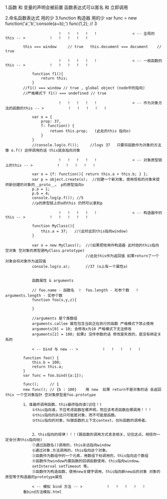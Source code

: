 

1.函数 和 变量的声明会被前置   函数表达式可以匿名 和 立即调用

2.命名函数表达式 用的少
3.function 构造器 用的少
var func = new function('a','b','console(a+b);')
func(1,2); // 3

                            !   !   !   !   !                < -- 全局的this -- >           !   !   !   !   !

            this === window     // true   this.document === document    // true 

                            !   !   !   !   !                < -- 一般函数的this -- >           !   !   !   !   !

                function f1(){
                    return this;       
                }
            //f1() === window // true , global object (node中的指向)
            //严格模式下 f1() === undefined // true

                            !   !   !   !   !                < -- 作为对象方法的函数的this -- >           !   !   !   !   !
            
                var o = {
                    prop: 37,
                    f: function() {
                        retuen this.prop;   (此处的this 指向o)
                    }
                }
                //console.log(o.f());     //logs 37   只要将函数作为对象的方法 像 o.f() 这样调用的话 this就会指向对象

                            !   !   !   !   !                < -- 对象原型链上的this -- >           !   !   !   !   !
            
                var o = {f: function(){ return this.a + this.b; } };
                var p = object.create(o);  //创建一个新对象，使用现有的对象来提供新创建的对象的__proto__。 p的原型指向o
                p.a = 1;
                p.b = 4;
                console.log(p.f()); //5
                //p的原型链上的o的this 仍然可以拿到p     

                            !   !   !   !   !                < -- 构造器中的this -- >           !   !   !   !   !

                function MyClass(){
                    this.a = 37;   //(此时此刻this指向window)
                }

                var o = new MyClass();  //(如果把他用作构造器 此时他的this指向空对象 空对象的原型是MyClass.prototype) 
                                        //此处this作为返回值 如果return了一个对象会将对象作为返回值
                console.log(o.a);       //37 (o上有一个属性a)


                函数属性 & arguments

                // foo.name - 函数名  !  foo.length - 形参个数   !    arguments.length - 实参个数
                function foo(x,y,z){

                }

                //arguments 是个类数组 
                arguments.callee 属性包含当前正在执行的函数 严格模式下禁止使用
                arguments[0] = 10; 会修改x为10 严格模式下无法修改  
                arguments[2] = 100; 如果z 没传参数的话 修改是失效的，是没有绑定关系的

                < -- bind 与 new -- >           !   !   !   !   !

            function foo() {
                this.b = 100;
                return this.a;
            }
            var func = foo.bind({a:1});

            func();     // 1
            new func(); // {b : 100}    用 new  如果 return不是对象的话 会返回this 一个空对象指针 空对象原型是foo.prototype

            1、谁最终调用函数，this最终指向谁(记住！)
                ①this指向谁，不应考虑函数在哪声明，而应该考虑函数在哪调用！！！
                ②this指向的永远只可能是对象，而不可能是函数。
                ③this指向的对象，叫做函数的上下文context，也叫函数的调用者。


                2、this指向的规律！！！(跟函数的调用方式息息相关，记住这点，相信你一定会分清this指向哒)
                ①通过函数名()调用的，this永远指向window
                ②通过对象.方法调用的，this指向这个对象。
                ③函数作为数组中的一个元素，用数组下标调用的，this指向这个数组
                ④函数作为window内置函数的回调函数使用，this指向window。
                setInterval setTimeout 等。
                ⑤函数作为构造函数，使用new关键字调用，this指向新new出的对象 对象的原型等于构造器的prototype属性

                < -- 模拟 bind 方法 -- >           !   !   !   !   !
            看bind方法模拟.html    
        